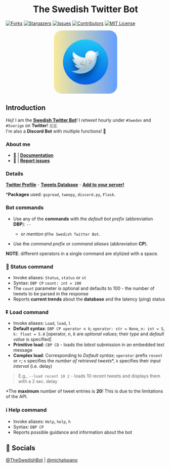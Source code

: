 <h1 style="text-align:center"> The Swedish Twitter Bot </h1>

[![Forks][forks-shield]][forks-url]
[![Stargazers][stars-shield]][stars-url]
[![Issues][issues-shield]][issues-url]
[![Contributors][contributors-shield]][contributors-url]
[![MIT License][license-shield]][license-url]

<!-- experimental centered; falling back if not working properly -->
<a href="https://twitter.com/TheSwedishBot">
    <p style="text-align:center"><img src="assets/icon.png" width=200px height=200px style="border-radius:25px"></p>
</a>

## Introduction

_Hej!_ I am the [**Swedish Twitter Bot**][TWITTER]!
I *retweet* hourly under `#Sweden` and `#Sverige` on **Twitter**! 🇸🇪 <br>
I'm also a **Discord Bot** with multiple functions! 🤖

### About me

<!-- - 🌐 | [**Website**](https://michalspano.github.io/the-swedish-bot/) currently deprecated --> 

- 🔧 | [**Documentation**](https://github.com/michalspano/the-swedish-bot)
- 📩 | [**Report issues**](https://github.com/michalspano/the-swedish-bot/issues)

### Details

[**Twitter Profile**][TWITTER] -
[**Tweets Database**][GS] -
[**Add to your server!**][ADD] <br>

\*__Packages__ used: `gspread`, `tweepy`, `discord.py`, `Flask`.

### Bot commands

- Use any of the **commands** with the *default bot prefix* (abbreviation **DBP**): `--` 
  - or *mention* `@The Swedish Twitter Bot`.

- Use the *command prefix or command aliases* (abbreviation **CP**).

**NOTE**: different operators in a single command are stylized with a space.

### 📶 Status command

- Invoke aliases: `Status`, `status` or `st`
- Syntax: `DBP CP` `count: int = 100`
- The `count` parameter is optional and defaults to 100 - the number of tweets to be parsed in the response
- Reports __current trends__ about the __database__ and the latency (ping) status

### ⏬ Load command

- Invoke aliases: `Load`, `load`, `l`
- __Default syntax__: `DBP CP operator n k`; `operator: str = None`, `n: int = 5`, `k: float = 5.0` [operator, $n$, $k$ are *optional values*; their *type* and *default value* is specified]
- **Primitive load**: `CBP CD` - loads the _latest_ submission in an embedded text message
- **Complex load**: Corresponding to *Default syntax*; `operator` prefix `recent` or `r`;
 `n` specifies the *number of retrieved tweets*\*, `k` specifies their *input interval* (i.e. delay)

> E.g., `--load recent 10 2` - loads 10 recent tweets and displays them with a 2 sec. delay

\*The __maximum__ number of tweet entries is **20**! This is due to the limitations of the API.

### ℹ️ Help command

- Invoke aliases: `Help`, `help`, `h`
- Syntax: `DBP CP`
- Reports possible guidance and information about the bot

## 📩 Socials

[@TheSwedishBot][TWITTER] | [@michalspano][GITHUB]

<!-- hyperlinks -->
[TWITTER]: https://twitter.com/TheSwedishBot
[GS]: https://docs.google.com/spreadsheets/d/1Y8az4H5XGhBtKizaz6atYyhMCUeVif2c7-hUXNEtlhw/edit?usp=sharing
[ADD]: https://discord.com/api/oauth2/authorize?client_id=860479686156353556&permissions=2148005952&scope=bot
[GITHUB]: https://github.com/michalspano

<!-- shields -->
[contributors-shield]: https://img.shields.io/github/contributors/michalspano/the-swedish-bot.svg?style=for-the-badge
[contributors-url]: https://github.com/michalspano/the-swedish-bot/graphs/contributors
[forks-shield]: https://img.shields.io/github/forks/michalspano/the-swedish-bot.svg?style=for-the-badge
[forks-url]: https://github.com/michalspano/the-swedish-bot/network/members
[stars-shield]: https://img.shields.io/github/stars/michalspano/the-swedish-bot.svg?style=for-the-badge
[stars-url]: https://github.com/michalspano/the-swedish-bot/stargazers
[issues-shield]: https://img.shields.io/github/issues/michalspano/the-swedish-bot.svg?style=for-the-badge
[issues-url]: https://github.com/michalspano/the-swedish-bot/issues
[license-shield]: https://img.shields.io/github/license/michalspano/the-swedish-bot.svg?style=for-the-badge
[license-url]: https://github.com/michalspano/the-swedish-bot/blob/main/LICENSE.md
